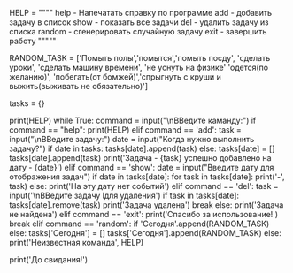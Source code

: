 HELP = """"
help - Напечатать справку по программе
add - добавить задачу в список
show - показать все задачи
del - удалить задачу из списка
random - сгенерировать случайную задачу
exit - завершить работу
"""""

RANDOM_TASK = ['Помыть полы','помытся','помыть посду', 'cделать уроки', 'сделать машину времени', 'не уснуть на физике'
'одется(по желанию)', 'побегать(от бомжей)','спрыгнуть с круши и выжить(выживать не обязательно)']

tasks = {}

print(HELP)
while True:
    command = input("\nВВедите каманду:")
    if command == "help":
        print(HELP)
    elif command == 'add':
        task = input("\nВВедите задачу:")
        date = input("Когда нужно выполнить задачу?")
        if date in tasks:
            tasks[date].append(task)
        else:
            tasks[date] = []
            tasks[date].append(task)
        print('Задача - {task} успешно добавлено на дату - {date}')
    elif command == 'show':
        date = input("Введите дату для отображения задач")
        if date in tasks[date]:
            for task in tasks[date]:
                print('-', task)
        else:
            print('На эту дату нет событий')
    elif command == 'del':
        task = input('\nВВедите задачу lдля удаления')
        if task in tasks[date]:
            tasks[date].remove(task)
            print('Задача удалена')
            break
        else:
            print('Задача не найдена')
    elif command == 'exit':
        print('Спасибо за использование!')
        break
    elif command == 'random':
        if 'Сегодня'.append(RANDOM_TASK)
        else:
            tasks['Сегодня'] = []
            tasks['Сегодня'].append(RANDOM_TASK)
    else:
        print('Неизвестная команда', HELP)

print('До свидания!')

